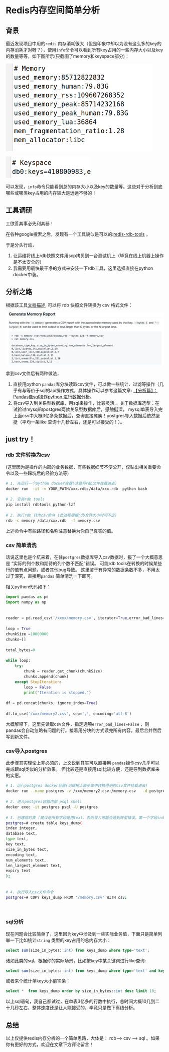 # Redis内存空间简单分析

## 背景

最近发现项目中用的`redis` 内存消耗很大（但是印象中却以为没有这么多的key的内存消耗才对呀？），使用`info`命令可以看到所有key占用的一些内存大小以及key的数量等等，如下图所示(只截图了memory和keyspace部分)：

![](../static/images/2018/12/WX20181206-113502@2x.png)



![](../static/images/2018/12/WX20181206-113531@2x.png)





可以发现，`info`命令只能看到总的内存大小以及key的数量等。这些对于分析到底哪些或哪类key占用的内存较大是远远不够的！



## 工具调研

工欲善其事必先利其器！

在各种google搜索之后，发现有一个工具貌似是可以的:[redis-rdb-tools](https://github.com/sripathikrishnan/redis-rdb-tools)  。

于是分头行动，

  1. 让运维将线上rdb快照文件用scp拷贝到一台测试机上（毕竟在线上机器上操作是不太安全的）
  2. 我需要用最快最干净的方式来安装一下rdb工具，这里选择直接在python docker中装。



## 分析之路

根据该工具[文档描述](https://github.com/sripathikrishnan/redis-rdb-tools#generate-memory-report),  可以将 rdb 快照文件转换为 csv 格式文件：

![](../static/images/2018/12/WX20181206-115633@2x.png)



拿到csv文件后有两种做法，

1. 直接用python `pandas`库分块读取csv文件，可以做一些统计、过滤等操作（几乎有与等价于sql的api操作方式，具体操作可以参考这篇文章: [【分析篇】：Pandas像sql操作python 进行数据分析](https://www.jianshu.com/p/7d1d91ac7df3)。
2. 将csv导入到关系型数据库，用sql来操作，比较灵活 。关于数据库选型：在试验过mysql和postgres两款关系型数据库后，感触挺深， mysql单表导入完上面csv中大概3亿多条数据后，查询直接瘫痪！postgres导入数据后依然坚挺（平均一条like 查询十几秒左右，还是可以接受的！）。



## just try！

### rdb 文件转换为csv

(这里因为是操作的内部的业务数据，有些数据细节不便公开，仅贴出相关重要命令以及一些踩坑后的经验方法等)

```bash
# 1. 先运行一个python docker容器(注意将rdb文件挂载进去)
docker run  -it -v YOUR_PATH/xxx.rdb:/data/xxx.rdb  python bash

# 2. 安装rdb tools
pip install rdbtools python-lzf

# 3. 执行rdb 转为csv命令 (此过程根据rdb文件大小时间不定)
rdb -c memory /data/xxx.rdb  -f memory.csv


```

上述命令中有些路径和名称注意替换为你自己真实的值。



### csv 简单清洗

话说这里也是个坑来着，在往`postgres`数据库导入csv数据时，报了一个大概意思是 “实际的列个数和期待的列个数不匹配”错误。 可能rdb tools在转换的时候某些行的值有点问题，或者其他bug导致。 这里鉴于有异常的数据条数不多，不用太过于深究，直接用`pandas` 简单清洗一下即可。

相关python代码如下：

```python
import pandas as pd
import numpy as np


reader = pd.read_csv('/xxxx/memory.csv', iterator=True,error_bad_lines=False)

loop = True
chunkSize =10000000
chunks=[]

total_bytes=0

while loop:
    try:
        chunk = reader.get_chunk(chunkSize)
        chunks.append(chunk)
    except StopIteration:
        loop = False
        print("Iteration is stopped.")

df = pd.concat(chunks, ignore_index=True)

df.to_csv('/xxx/memory2.csv', sep=',', encoding='utf-8')
```

大概解释下，这里先读取csv文件，指定选项`error_bad_lines=False` ，则pandas会自动忽略有问题的行。接着用分块的方式读完所有内容，最后合并然后写到新文件。



### csv导入postgres

此步骤其实理论上非必须的，上文说到其实可以直接用 `pandas`操作csv几乎可以完成跟sql类似的分析效果。 但比较还是直接用sql比较方便，还是导到数据库来的实惠。

```bash
# 1. 运行postgres docker容器(记得把上面步骤中转换得到的csv文件挂载进去)
docker run --name postgres -v /xxx/memory2.csv:/memory.csv   -d postgres:9.6

# 2. 进入postgres容器内部 psql shell
docker exec -it postgres psql -U postgres

# 3. 创建临时表 (建议是所有字段是用text，否则导入可能会遇到转型错误，第一个字段index是pandas带进来的，可以导出csv时处理下)
postgres=# create table keys_dump(
index integer,
database text,
type text,
key text,
size_in_bytes text,
encoding text,
num_elements text,
len_largest_element text,
expiry text
);


# 4. 执行导入csv文件命令
postgres=# COPY keys_dump FROM '/memory.csv' WITH csv;




```



### sql分析

现在问题会比较简单了，这里因为key中涉及到一些实际业务值，下面只是简单列举一下比如统计`string`  类型的key占用的总内存大小：

```sql
select sum(size_in_bytes::int) from keys_dump where type='text';
```

诸如此类的sql，根据你的实际场景，比如按key中某关键词进行like查询:

```sql
select sum(size_in_bytes::int) from keys_dump where type='text' and key like 'xxxx%';
```

或者来个统计单key大小前10条：

```sql
select *  from keys_dump order by size_in_bytes::int desc limit 10;
```



以上sql语句，我自己都试过，在单表3亿多的行数中执行，总时间大概10几到二十几秒左右，整体速度还是让人能接受的，毕竟只是做下离线分析。



## 总结

以上仅提供redis内存分析的一个简单思路，大体是： rdb--> csv --> sql  。如果你有更好的方式，欢迎在文章下方评论留言！



